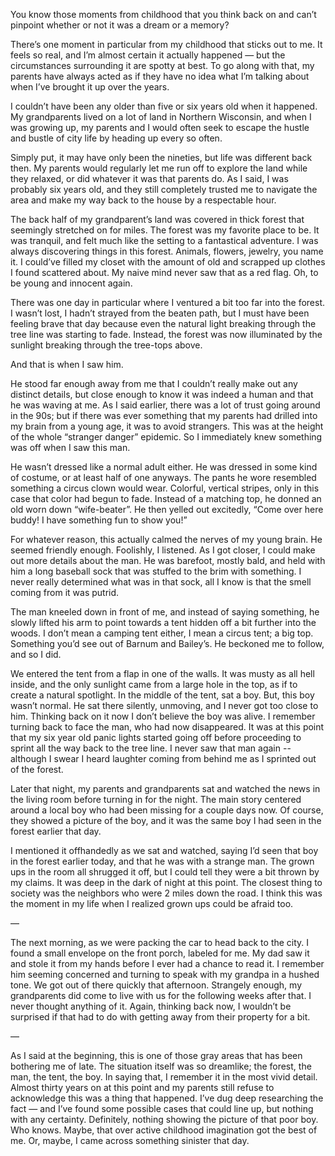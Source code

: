 You know those moments from childhood that you think back on and can’t pinpoint whether or not it was a dream or a memory?

There’s one moment in particular from my childhood that sticks out to me. It feels so real, and I’m almost certain it actually happened — but the circumstances surrounding it are spotty at best. To go along with that, my parents have always acted as if they have no idea what I’m talking about when I’ve brought it up over the years.

I couldn’t have been any older than five or six years old when it happened. My grandparents lived on a lot of land in Northern Wisconsin, and when I was growing up, my parents and I would often seek to escape the hustle and bustle of city life by heading up every so often. 

Simply put, it may have only been the nineties, but life was different back then. My parents would regularly let me run off to explore the land while they relaxed, or did whatever it was that parents do. As I said, I was probably six years old, and they still completely trusted me to navigate the area and make my way back to the house by a respectable hour. 

The back half of my grandparent’s land was covered in thick forest that seemingly stretched on for miles. The forest was my favorite place to be. It was tranquil, and felt much like the setting to a fantastical adventure. I was always discovering things in this forest. Animals, flowers, jewelry, you name it. I could’ve filled my closet with the amount of old and scrapped up clothes I found scattered about. My naive mind never saw that as a red flag. Oh, to be young and innocent again. 

There was one day in particular where I ventured a bit too far into the forest. I wasn’t lost, I hadn’t strayed from the beaten path, but I must have been feeling brave that day because even the natural light breaking through the tree line was starting to fade. Instead, the forest was now illuminated by the sunlight breaking through the tree-tops above. 

And that is when I saw him.

He stood far enough away from me that I couldn’t really make out any distinct details, but close enough to know it was indeed a human and that he was waving at me. As I said earlier, there was a lot of trust going around in the 90s; but if there was ever something that my parents had drilled into my brain from a young age, it was to avoid strangers. This was at the height of the whole “stranger danger” epidemic. So I immediately knew something was off when I saw this man. 

He wasn’t dressed like a normal adult either. He was dressed in some kind of costume, or at least half of one anyways. The pants he wore resembled something a circus clown would wear. Colorful, vertical stripes, only in this case that color had begun to fade. Instead of a matching top, he donned an old worn down “wife-beater”. He then yelled out excitedly, “Come over here buddy! I have something fun to show you!”

For whatever reason, this actually calmed the nerves of my young brain. He seemed friendly enough. Foolishly, I listened. As I got closer, I could make out more details about the man. He was barefoot, mostly bald, and held with him a long baseball sock that was stuffed to the brim with something. I never really determined what was in that sock, all I know is that the smell coming from it was putrid. 

The man kneeled down in front of me, and instead of saying something, he slowly lifted his arm to point towards a tent hidden off a bit further into the woods. I don’t mean a camping tent either, I mean a circus tent; a big top. Something you’d see out of Barnum and Bailey’s. He beckoned me to follow, and so I did. 

We entered the tent from a flap in one of the walls. It was musty as all hell inside, and the only sunlight came from a large hole in the top, as if to create a natural spotlight. In the middle of the tent, sat a boy. But, this boy wasn’t normal. He sat there silently, unmoving, and I never got too close to him. Thinking back on it now I don’t believe the boy was alive. I remember turning back to face the man, who had now disappeared. It was at this point that my six year old panic lights started going off before proceeding to sprint all the way back to the tree line. I never saw that man again -- although I swear I heard laughter coming from behind me as I sprinted out of the forest. 

Later that night, my parents and grandparents sat and watched the news in the living room before turning in for the night. The main story centered around a local boy who had been missing for a couple days now. Of course, they showed a picture of the boy, and it was the same boy I had seen in the forest earlier that day. 

I mentioned it offhandedly as we sat and watched, saying I’d seen that boy in the forest earlier today, and that he was with a strange man. The grown ups in the room all shrugged it off, but I could tell they were a bit thrown by my claims. It was deep in the dark of night at this point. The closest thing to society was the neighbors who were 2 miles down the road. I think this was the moment in my life when I realized grown ups could be afraid too. 

—

The next morning, as we were packing the car to head back to the city. I found a small envelope on the front porch, labeled for me. My dad saw it and stole it from my hands before I ever had a chance to read it. I remember him seeming concerned and turning to speak with my grandpa in a hushed tone. We got out of there quickly that afternoon. Strangely enough, my grandparents did come to live with us for the following weeks after that. I never thought anything of it. Again, thinking back now, I wouldn’t be surprised if that had to do with getting away from their property for a bit.

—

As I said at the beginning, this is one of those gray areas that has been bothering me of late. The situation itself was so dreamlike; the forest, the man, the tent, the boy. In saying that, I remember it in the most vivid detail. Almost thirty years on at this point and my parents still refuse to acknowledge this was a thing that happened. I’ve dug deep researching the fact — and I’ve found some possible cases that could line up, but nothing with any certainty. Definitely, nothing showing the picture of that poor boy. Who knows. Maybe, that over active childhood imagination got the best of me. Or, maybe, I came across something sinister that day.